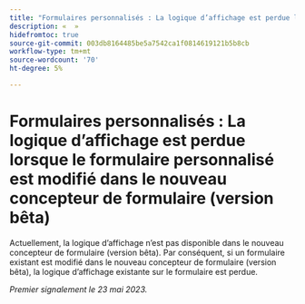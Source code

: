 ```yaml
---
title: "Formulaires personnalisés : La logique d’affichage est perdue lorsque le formulaire personnalisé est modifié dans le nouveau concepteur de formulaire (version bêta)"
description: «  »
hidefromtoc: true
source-git-commit: 003db8164485be5a7542ca1f0814619121b5b8cb
workflow-type: tm+mt
source-wordcount: '70'
ht-degree: 5%

---
```



# Formulaires personnalisés : La logique d’affichage est perdue lorsque le formulaire personnalisé est modifié dans le nouveau concepteur de formulaire (version bêta)

Actuellement, la logique d’affichage n’est pas disponible dans le nouveau concepteur de formulaire (version bêta). Par conséquent, si un formulaire existant est modifié dans le nouveau concepteur de formulaire (version bêta), la logique d’affichage existante sur le formulaire est perdue.

_Premier signalement le 23 mai 2023._

